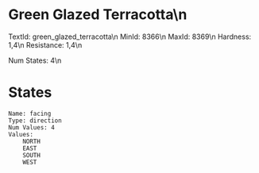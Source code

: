 # Green Glazed Terracotta\n
TextId: green_glazed_terracotta\n
MinId: 8366\n
MaxId: 8369\n
Hardness: 1,4\n
Resistance: 1,4\n

Num States: 4\n
# States
```
Name: facing
Type: direction
Num Values: 4
Values:
    NORTH
    EAST
    SOUTH
    WEST
```